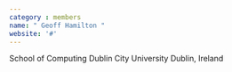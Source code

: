 ```yaml
---
category : members
name: " Geoff Hamilton " 
website: '#'
---
```

School of Computing
Dublin City University
Dublin, Ireland

